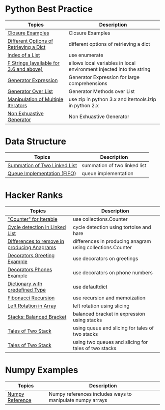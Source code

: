 # Python Best Practice

Topics| Description 
---| --- 
[Closure Examples]() | Closure Examples |
[Different Options of Retrieving a Dict](https://github.com/ziyenl/python/blob/master/script/retrieve_dict.py)| different options of retrieving a dict
[Index of a List](https://github.com/ziyenl/python/blob/master/script/enumerate.py)| use enumerate |
[F Strings (available for 3.6 and above)](https://github.com/ziyenl/python/blob/master/script/f_string.py)| allows local variables in local environment injected into the string 
[Generator Expression](https://github.com/ziyenl/python/blob/master/script/generator_expression.py)| Generator Expression for large comprehensions
[Generator Over List](https://github.com/ziyenl/python/blob/master/script/generator_over_list.py)| Generator Methods over List
[Manipulation of Multiple Iterators](https://github.com/ziyenl/python/blob/master/script/iterators.py)| use zip in python 3.x and itertools.izip in python 2.x 
[Non Exhuastive Generator](https://github.com/ziyenl/python/blob/master/script/non_exhuastive_generator.py) | Non Exhuastive Generator 

# Data Structure

Topics| Description
---| --- 
[Summation of Two Linked List](https://github.com/ziyenl/python/blob/master/script/summing_list.py)| summation of two linked list
[Queue Implementation (FIFO)](https://github.com/ziyenl/python/blob/master/script/queue.py)| queue implementation

# Hacker Ranks

Topics| Description
---| --- 
["Counter" for Iterable](https://github.com/ziyenl/python/blob/master/script/collections_counter.py) | use collections.Counter |
[Cycle detection in Linked List](https://github.com/ziyenl/python/blob/master/script/cycle_detection.py)| cycle detection using tortoise and hare |
[Differences to remove in producing Anagrams](https://github.com/ziyenl/python/blob/master/script/anagram_differences.py)| differences in producing anagram using collections.Counter |
[Decorators Greeting Example](https://github.com/ziyenl/python/blob/master/script/decorators_greetings.py) | use decorators on greetings |
[Decorators Phones Example](https://github.com/ziyenl/python/blob/master/script/decorators_phones.py) | use decorators on phone numbers |
[Dictionary with predefined Type](https://github.com/ziyenl/python/blob/master/script/collections_defaultdict.py)| use defaultdict |
[Fibonacci Recursion](https://github.com/ziyenl/python/blob/master/script/recursive_fibonacci.py) | use recursion and memoization |
[Left Rotation in Array](https://github.com/ziyenl/python/blob/master/script/left_rotation.py)| left rotation using slicing |
[Stacks: Balanced Bracket](https://github.com/ziyenl/python/blob/master/script/balanced_brackets.py) | balanced bracket in expression using stacks |
[Tales of Two Stack](https://github.com/ziyenl/python/blob/master/script/queue_one_stack.py) | using queue and slicing for tales of two stacks |
[Tales of Two Stack](https://github.com/ziyenl/python/blob/master/script/queue_two_stacks.py) | using two queues and slicing for tales of two stacks |

# Numpy Examples
Topics | Description
----| --- 
[Numpy Reference](https://github.com/ziyenl/python/blob/master/script/numpy_examples.py) | Numpy references includes ways to manipulate numpy arrays |
